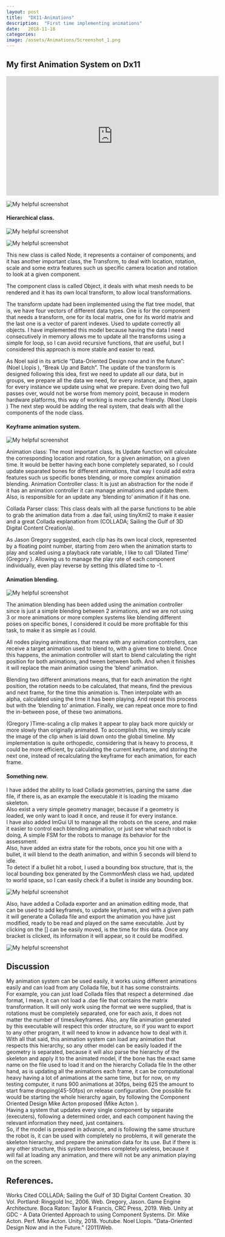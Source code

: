 ```yaml
---
layout: post
title:  "DX11-Animations"
description:  "First time implementing animations"
date:   2018-11-18
categories: 
image: /assets/Animations/Screenshot_1.png
---
```

## My first Animation System on Dx11

<center>
<iframe width="560" height="315" src="https://www.youtube.com/embed/bAM5TKkDaoY" frameborder="0" allow="accelerometer; autoplay; encrypted-media; gyroscope; picture-in-picture" allowfullscreen></iframe>
</center>

![My helpful screenshot](/assets/Animations/Screenshot_1.png)





#### Hierarchical class.


![My helpful screenshot](/assets/Animations/Screenshot_4.png)


![My helpful screenshot](/assets/Animations/Screenshot_5.png)

This new class is called Node, it represents a container of components, and it has another important class, the Transform, to deal with location, rotation, scale and some extra features such us specific camera location and rotation to look at a given component.  

The component class is called Object, it deals with what mesh needs to be rendered and it has its own local transform, to allow local transformations.  

The transform update had been implemented using the flat tree model, that is, we have four vectors of different data types. One is for the component that needs a transform, one for its local matrix, one for its world matrix and the last one is a vector of parent indexes. Used to update correctly all objects.
I have implemented this model because having the data I need consecutively in memory allows me to update all the transforms using a simple for loop, so I can avoid recursive functions, that are useful, but I considered this approach is more stable and easier to read.  
 
As Noel said in its article “Data-Oriented Design now and in the future”: (Noel Llopis ), “Break Up and Batch”.
 The update of the transform is designed following this idea, first we need to update all our data, but in groups, we prepare all the data we need, for every instance, and then, again for every instance we update using what we prepare.
Even doing two full passes over, would not be worse from memory point, because in modern hardware platforms, this way of working is more cache friendly. (Noel Llopis )
The next step would be adding the real system, that deals with all the components of the node class.



#### Keyframe animation system.

![My helpful screenshot](/assets/Animations/Screenshot_6.png)

Animation class: The most important class, its Update function will calculate the corresponding location and rotation, for a given animation, on a given time.
It would be better having each bone completely separated, so I could update separated bones for different animations, that way I could add extra features such us specific bones blending, or more complex animation blending.
Animation Controller class: It is just an abstraction for the node if it has an animation controller it can manage animations and update them. Also, is responsible for an update any ‘blending to’ animation if it has one.  

Collada Parser class: This class deals with all the parse functions to be able to grab the animation data from a .dae fail, using tinyXml2 to make it easier and a great Collada explanation from (COLLADA; Sailing the Gulf of 3D Digital Content Creation/a).   

As Jason Gregory suggested, each clip has its own local clock, represented by a floating point number, starting from zero when the animation starts to play and scaled using a playback rate variable, I like to call ‘Dilated Time’ (Gregory ). Allowing us to manage the play rate of each component individually, even play reverse by setting this dilated time to -1. 


#### Animation blending.

![My helpful screenshot](/assets/Animations/Screenshot_7.png)

The animation blending has been added using the animation controller since is just a simple blending between 2 animations, and we are not using 3 or more animations or more complex systems like blending different poses on specific bones, I considered it could be more profitable for this task, to make it as simple as I could.  

All nodes playing animations, that means with any animation controllers, can receive a target animation used to blend to, with a given time to blend.
Once this happens, the animation controller will start to blend calculating the right position for both animations, and tween between both. And when it finishes it will replace the main animation using the ‘blend’ animation.

Blending two different animations means, that for each animation the right position, the rotation needs to be calculated, that means, find the previous and next frame, for the time this animation is. Then interpolate with an alpha, calculated using the time it has been playing. And repeat this process but with the ‘blending to’ animation. Finally, we can repeat once more to find the in-between pose, of these two animations.  
 
(Gregory )Time-scaling a clip makes it appear to play back more quickly or more slowly than originally animated. To accomplish this, we simply scale the image of the clip when is laid down onto the global timeline.
My implementation is quite orthopedic, considering that is heavy to process, it could be more efficient, by calculating the current keyframe, and storing the next one, instead of recalculating the keyframe for each animation, for each frame.


#### Something new.

I have added the ability to load Collada geometries, parsing the same .dae file, if there is, as an example the executable it is loading the mixamo skeleton.  
Also exist a very simple geometry manager, because if a geometry is loaded, we only want to load it once, and reuse it for every instance.  
I have also added ImGui UI to manage all the robots on the scene, and make it easier to control each blending animation, or just see what each robot is doing,
A simple FSM for the robots to manage its behavior for the assessment.  
Also, have added an extra state for the robots, once you hit one with a bullet, it will blend to the death animation, and within 5 seconds will blend to idle.  
To detect if a bullet hit a robot, I used a bounding box structure, that is, the local bounding box generated by the CommonMesh class we had, updated to world space, so I can easily check if a bullet is inside any bounding box.  

![My helpful screenshot](/assets/Animations/Screenshot_8.png)

Also, have added a Collada exporter and an animation editing mode, that can be used to add keyframes, to update keyframes, and with a given path it will generate a Collada file and export the animation you have just modified, ready to be read and played on the same executable. 
Just by clicking on the [] can be easily moved, is the time for this data.
Once any bracket is clicked, its information it will appear, so it could be modified.

![My helpful screenshot](/assets/Animations/Screenshot_9.png)


## Discussion

My animation system can be used easily, it works using different animations easily and can load from any Collada file, but it has some constraints.  
For example, you can just load Collada files that respect a determined .dae format, I mean, it can not load a .dae file that contains the matrix transformation. It will only work using the format we were supplied, that is rotations must be completely separated, one for each axis, it does not matter the number of times/keyframes. Also, any file animation generated by this executable will respect this order structure, so if you want to export to any other program, it will need to know in advance how to deal with it.  
With all that said, this animation system can load any animation that respects this hierarchy, so any other model can be easily loaded if the geometry is separated, because it will also parse the hierarchy of the skeleton and apply it to the animated model, if the bone has the exact same name on the file used to load it and on the hierarchy Collada file
In the other hand, as is updating all the animations each frame, it can be computational heavy having a lot of animations at the same time, but for now, on my testing computer, it runs 900 animations at 30fps, being 625 the amount to start frame dropping(45-50fps) on release configuration. One possible fix would be starting the whole hierarchy again, by following the Component Oriented Design Mike Acton proposed (Mike Acton ).   
Having a system that updates every single component by separate (executers), following a determined order, and each component having the relevant information they need, just containers.  
So, if the model is prepared in advance, and is following the same structure the robot is, it can be used with completely no problems, it will generate the skeleton hierarchy, and prepare the animation data for its use. But if there is any other structure, this system becomes completely useless, because it will fail at loading any animation, and there will not be any animation playing on the screen.  



## References.
Works Cited
COLLADA; Sailing the Gulf of 3D Digital Content Creation. 30 Vol. Portland: Ringgold Inc, 2006. Web. 
Gregory, Jason. Game Engine Architecture. Boca Raton: Taylor & Francis, CRC Press, 2019. Web. 
Unity at GDC - A Data Oriented Approach to using Component Systems. Dir. Mike Acton. Perf. Mike Acton. Unity, 2018. Youtube.
Noel Llopis. "Data-Oriented Design Now and in the Future." (2011)Web.
 





